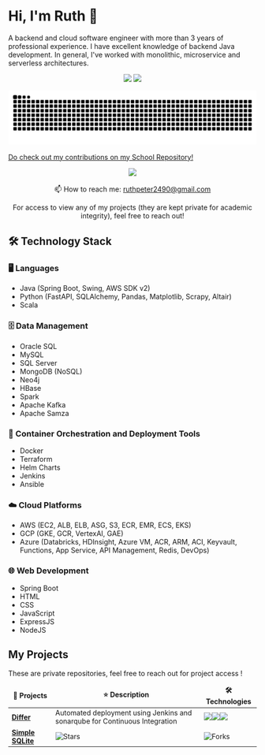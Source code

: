 <!--
**ruthpeter2490/ruthpeter2490** is a ✨ _special_ ✨ repository because its `README.md` (this file) appears on your GitHub profile.

Here are some ideas to get you started:

- 🔭 I’m currently working on ...
- 🌱 I’m currently learning ...
- 👯 I’m looking to collaborate on ...
- 🤔 I’m looking for help with ...
- 💬 Ask me about ...
- 📫 How to reach me: ...
- 😄 Pronouns: ...
- ⚡ Fun fact: ...
-->

# Hi, I'm Ruth 👋
A backend and cloud software engineer with more than 3 years of professional experience. I have excellent knowledge of backend Java development.
In general, I've worked with monolithic, microservice and serverless architectures. 


<p align='center'>
   <a href="https://github-readme-stats.vercel.app/api?username=ruthpeter2490&show_icons=true&theme=transparent"><img
           height=150
           src="https://github-readme-stats.vercel.app/api?username=ruthpeter2490&show_icons=true&count_private=true&theme=transparent"/></a>
   <a href="https://github.com/ruthpeter2490/github-readme-stats"><img height=150
                                                                  src="https://github-readme-stats.vercel.app/api/top-langs/?username=ruthpeter2490&count_private=true&layout=compact&theme=transparent"/></a>

</p>
 <p align='center'>
        <picture>
  <source media="(prefers-color-scheme: dark)" srcset="[https://raw.githubusercontent.com/ruthpeter2490/ruthpeter2490/output/github-contribution-grid-snake.svg](https://github.com/ruthpeter2490/ruthpeter2490/blob/output/github-snake-dark.svg)">
  <img alt="github contribution grid snake animation" src="https://github.com/ruthpeter2490/ruthpeter2490/blob/output/github-snake-dark.svg">
</picture>
   </p>
   <p>

<p> <a href="https://github.com/rpeter249" >Do check out my contributions on my School Repository!</a> </p>
  
<p align='center'>
   <a href="https://www.linkedin.com/in/ruthpeter/">
       <img src="https://img.shields.io/badge/linkedin-%230077B5.svg?&style=for-the-badge&logo=linkedin&logoColor=white"/>
   </a>
</p>

<p align='center'>
   📫 How to reach me: <a href='mailto:ruthpeter2490@gmail.com'>ruthpeter2490@gmail.com</a>
</p>
<p align='center'>
   For access to view any of my projects (they are kept private for academic integrity), feel free to reach out!
</p>


## 🛠️ Technology Stack

### 🖥️ Languages
- Java (Spring Boot, Swing, AWS SDK v2)
- Python (FastAPI, SQLAlchemy, Pandas, Matplotlib, Scrapy, Altair)
- Scala

### 🗄️ Data Management
- Oracle SQL
- MySQL
- SQL Server
- MongoDB (NoSQL)
- Neo4j
- HBase
- Spark
- Apache Kafka
- Apache Samza

### 🐳 Container Orchestration and Deployment Tools
- Docker
- Terraform
- Helm Charts
- Jenkins
- Ansible

### ☁️ Cloud Platforms
- AWS (EC2, ALB, ELB, ASG, S3, ECR, EMR, ECS, EKS)
- GCP (GKE, GCR, VertexAI, GAE)
- Azure (Databricks, HDInsight, Azure VM, ACR, ARM, ACI, Keyvault, Functions, App Service, API Management, Redis, DevOps)

### 🌐 Web Development
- Spring Boot
- HTML
- CSS
- JavaScript
- ExpressJS
- NodeJS

## My Projects
These are private repositories, feel free to reach out for project access !
<table>
  <thead align="center">
    <tr border: none;>
      <td><b>📘 Projects</b></td>
      <td><b>⭐ Description</b></td>
      <td><b>🛠️ Technologies</b></td>
    </tr>
  </thead>
  <tbody>
    <tr>
      <td><a href="[https://github.com/madushadhanushka/differ](https://github.com/ruthpeter2490/Jenkins-And-CI)"><b>Differ</b></a></td>
      <td>Automated deployment using Jenkins and sonarqube for Continuous Integration</td>
      <td><img src=https://img.shields.io/badge/Shell-8A2BE2/><img src=https://img.shields.io/badge/Dockerfile-8A2BE2/><img src=https://img.shields.io/badge/groovy-8A2BE2/></td>
    </tr>
    <tr>
      <td><a href="https://github.com/madushadhanushka/differ"><b>Simple SQLite</b></a></td>
      <td><img alt="Stars" src="https://img.shields.io/github/stars/madushadhanushka/simple-sqlite?style=flat-square&labelColor=343b41"/></td>
      <td><img alt="Forks" src="https://img.shields.io/github/forks/madushadhanushka/simple-sqlite?style=flat-square&labelColor=343b41"/></td>
    </tr>
  </tbody>
</table>
